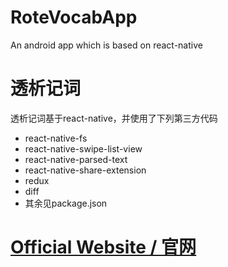 # RoteVocabApp
An android app which is based on react-native

# 透析记词
透析记词基于react-native，并使用了下列第三方代码
- react-native-fs
- react-native-swipe-list-view
- react-native-parsed-text
- react-native-share-extension
- redux
- diff
- 其余见package.json

# [Official Website / 官网](http://rollawang.com/roteVocab/)

